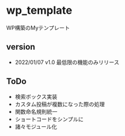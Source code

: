 # wp_template
WP構築のMyテンプレート

## version
- 2022/01/07 v1.0 最低限の機能のみリリース

## ToDo
- 検索ボックス実装
- カスタム投稿が複数になった際の処理
- 関数命名規則統一
- ショートコードをシンプルに
- 諸々モジュール化
